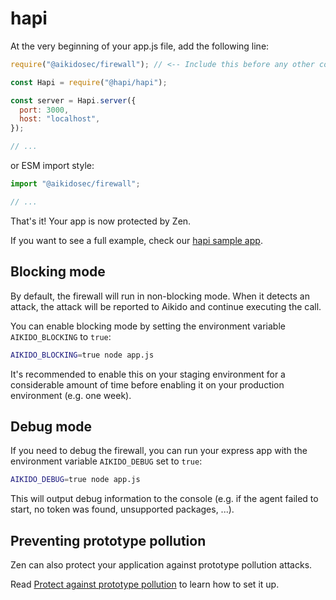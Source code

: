 # hapi

At the very beginning of your app.js file, add the following line:

```js
require("@aikidosec/firewall"); // <-- Include this before any other code or imports

const Hapi = require("@hapi/hapi");

const server = Hapi.server({
  port: 3000,
  host: "localhost",
});

// ...
```

or ESM import style:

```js
import "@aikidosec/firewall";

// ...
```

That's it! Your app is now protected by Zen.

If you want to see a full example, check our [hapi sample app](../sample-apps/hapi-postgres).

## Blocking mode

By default, the firewall will run in non-blocking mode. When it detects an attack, the attack will be reported to Aikido and continue executing the call.

You can enable blocking mode by setting the environment variable `AIKIDO_BLOCKING` to `true`:

```sh
AIKIDO_BLOCKING=true node app.js
```

It's recommended to enable this on your staging environment for a considerable amount of time before enabling it on your production environment (e.g. one week).

## Debug mode

If you need to debug the firewall, you can run your express app with the environment variable `AIKIDO_DEBUG` set to `true`:

```sh
AIKIDO_DEBUG=true node app.js
```

This will output debug information to the console (e.g. if the agent failed to start, no token was found, unsupported packages, ...).

## Preventing prototype pollution

Zen can also protect your application against prototype pollution attacks.

Read [Protect against prototype pollution](./prototype-pollution.md) to learn how to set it up.

